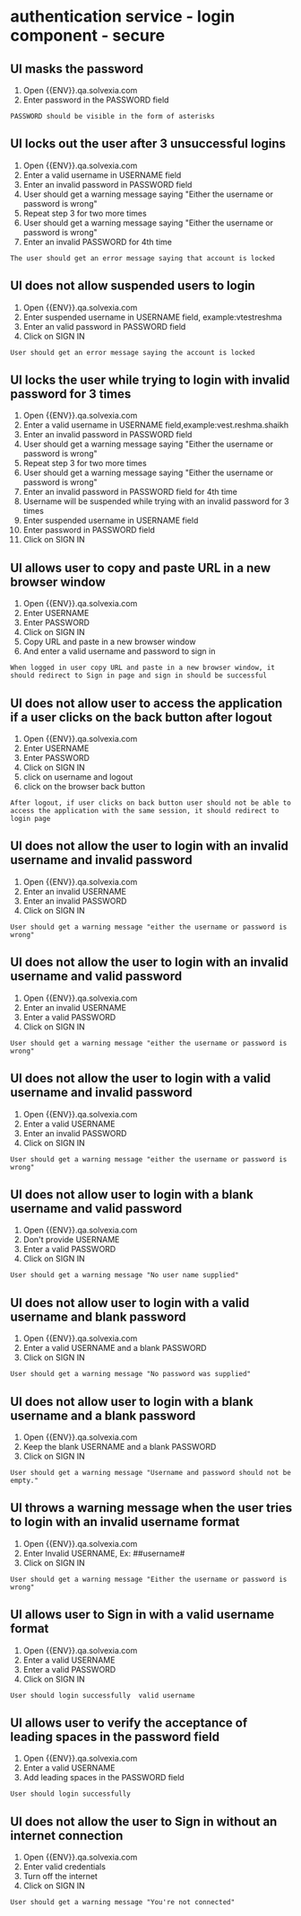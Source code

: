 # authentication service - login component - secure

## UI masks the password 

1. Open {{ENV}}.qa.solvexia.com
2. Enter password in the PASSWORD field

`PASSWORD should be visible in the form of asterisks`

## UI locks out the user after 3 unsuccessful logins

1. Open {{ENV}}.qa.solvexia.com
2. Enter a valid username in USERNAME field
3. Enter an invalid password in PASSWORD field
4. User should get a warning message saying "Either the username or password is wrong"
5. Repeat step 3 for two more times 
6. User should get a warning message saying "Either the username or password is wrong"
7. Enter an invalid PASSWORD for 4th time 

`The user should get an error message saying that account is locked`

## UI does not allow suspended users to login

1. Open {{ENV}}.qa.solvexia.com 
2. Enter suspended username in USERNAME field, example:vtestreshma
3. Enter an valid password in PASSWORD field
4. Click on SIGN IN

`User should get an error message saying the account is locked ` 

## UI locks the user while trying to login with invalid password for 3 times

1. Open {{ENV}}.qa.solvexia.com 
2. Enter a valid username in USERNAME field,example:vest.reshma.shaikh
3. Enter an invalid password in PASSWORD field
4. User should get a warning message saying "Either the username or password is wrong"
5. Repeat step 3 for two more times 
6. User should get a warning message saying "Either the username or password is wrong"
7. Enter an invalid password in PASSWORD field for 4th time 
8. Username will be suspended while trying with an invalid password for 3 times
9. Enter suspended username in USERNAME field
10. Enter password in PASSWORD field
11. Click on SIGN IN

## UI allows user to copy and paste URL in a new browser window

1. Open {{ENV}}.qa.solvexia.com 
2. Enter USERNAME
3. Enter  PASSWORD
4. Click on SIGN IN
5. Copy URL and paste in a new browser window
6. And enter a valid username and password to sign in

`When logged in user copy URL and paste in a new browser window, it should redirect to Sign in page and sign in should be successful `

## UI does not allow user to access the application if a user clicks on the back button after logout 

1. Open {{ENV}}.qa.solvexia.com 
2. Enter USERNAME
3. Enter  PASSWORD
4. Click on SIGN IN
5. click on username and logout 
6. click on the browser back button

`After logout, if user clicks on back button user should not be able to access the application with the same session, it should redirect to login page`

## UI does not allow the user to login with an  invalid username and invalid password 

1. Open {{ENV}}.qa.solvexia.com 
2. Enter an invalid USERNAME
3. Enter an invalid PASSWORD
4. Click on SIGN IN

`User should get a warning message "either the username or password is wrong" `

## UI does not allow the user to login with an invalid username and valid password

1. Open {{ENV}}.qa.solvexia.com 
2. Enter an  invalid USERNAME
3. Enter a valid PASSWORD
4. Click on SIGN IN

`User should get a warning message "either the username or password is wrong" `

## UI does not allow the user to login with a valid username and invalid password

1. Open {{ENV}}.qa.solvexia.com 
2. Enter a valid USERNAME
3. Enter an invalid PASSWORD
4. Click on SIGN IN

`User should get a warning message "either the username or password is wrong" `

## UI does not allow user to login with a blank username and valid password

1. Open {{ENV}}.qa.solvexia.com 
2. Don't provide USERNAME
2. Enter a valid PASSWORD
3. Click on SIGN IN

`User should get a warning message "No user name supplied" `

## UI does not allow user to login with a valid username and blank password

1. Open {{ENV}}.qa.solvexia.com 
2. Enter a valid USERNAME and a blank PASSWORD
3. Click on SIGN IN

`User should get a warning message "No password was supplied" `

## UI does not allow user to login with a blank username and a blank password

1. Open {{ENV}}.qa.solvexia.com 
2. Keep the blank USERNAME and a blank PASSWORD
3. Click on SIGN IN

`User should get a warning message "Username and password should not be empty." `

## UI throws a warning message when the user tries to login with an invalid username format

1. Open {{ENV}}.qa.solvexia.com 
2. Enter Invalid USERNAME, Ex: ##username#
3. Click on SIGN IN

`User should get a warning message "Either the username or password is wrong"`

## UI allows user to Sign in with a valid username format

1. Open {{ENV}}.qa.solvexia.com 
2. Enter a valid USERNAME
3. Enter a valid PASSWORD
4. Click on SIGN IN

`User should login successfully  valid username` 

## UI allows user to verify the acceptance of leading spaces in the password field 

1. Open {{ENV}}.qa.solvexia.com 
2. Enter a valid USERNAME								
3. Add leading spaces in the PASSWORD field

`User should login successfully `

## UI does not allow the user to Sign in without an internet connection

1. Open {{ENV}}.qa.solvexia.com 
2. Enter valid credentials
3. Turn off the internet 
3. Click on SIGN IN

`User should get a warning message "You're not connected" `


